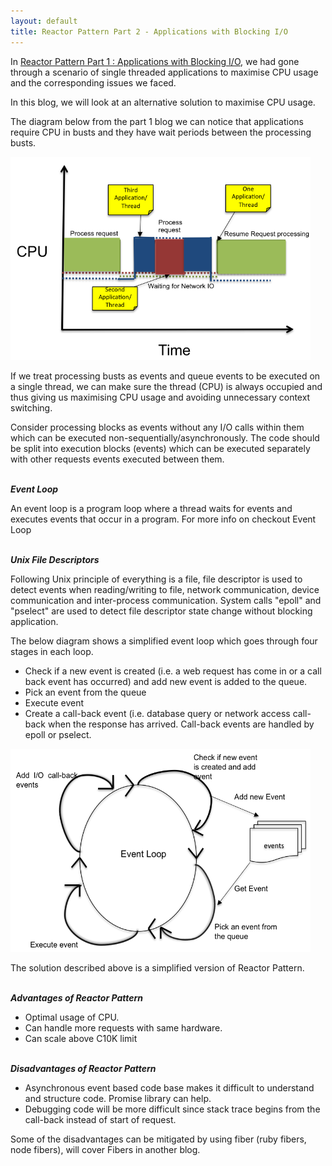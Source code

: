 ```yaml
---
layout: default
title: Reactor Pattern Part 2 - Applications with Blocking I/O
---
```


In [Reactor Pattern Part 1 : Applications with Blocking I/O](http://www.venkateshcm.com/2014/04/reactor-pattern-part-1-applications.html), we had gone through a scenario of single threaded applications to maximise CPU usage and the corresponding issues we faced.


In this blog, we will look at an alternative solution to maximise CPU usage.


The diagram below from the part 1 blog we can notice that applications require CPU in busts and they have wait periods between the processing busts.  

<img class="article-img" border="0" height="325" width="480" src="/images/blog/ThreeThreads.png" class="" style="display: inline-block;">

If we treat processing busts as events and queue events to be executed on a single thread, we can make sure the thread (CPU) is always occupied and thus giving us maximising CPU usage and avoiding unnecessary context switching.


Consider processing blocks as events without any I/O calls within them which can be executed non-sequentially/asynchronously. The code should be split into execution blocks (events) which can be executed separately with other requests events executed between them.

<br/>
<b><i>Event Loop</i></b>

An event loop is a program loop where a thread waits for events and executes events that occur in a program. For more info on checkout Event Loop

<br/>
<b><i>Unix File Descriptors</i></b>

Following Unix principle of everything is a file, file descriptor is used to detect events when reading/writing to file, network communication, device communication and inter-process communication. System calls "epoll" and "pselect" are used to detect file descriptor state change without blocking application.

The below diagram shows a simplified event loop which goes through four stages in each loop.

*	Check if a new event is created (i.e. a web request has come in or a call back event has occurred) and add new event is added to the queue. 
*	Pick an event from the queue
*	Execute event
*	Create a call-back event (i.e. database query or network access call-back when the response has arrived. Call-back events are handled by epoll or pselect.


<img class="article-img" border="0" height="325" width="480" src="/images/blog/EventLoop.png" class="" style="display: inline-block;">

The solution described above is a simplified version of Reactor Pattern.

<br/>
<b><i>Advantages of Reactor Pattern</i></b>

*	Optimal usage of CPU.
*	Can handle more requests with same hardware.
*	Can scale above C10K limit

<br/>
<b><i>Disadvantages of Reactor Pattern</i></b>

*	Asynchronous event based code base makes it difficult to understand and structure code. Promise library can help.
*	Debugging code will be more difficult since stack trace begins from the call-back instead of start of request.


Some of the disadvantages can be mitigated by using fiber (ruby fibers, node fibers), will cover Fibers in another blog.


